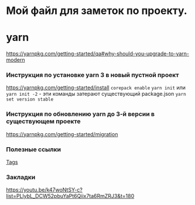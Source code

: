 # Мой файл для заметок по проекту.


# yarn
https://yarnpkg.com/getting-started/qa#why-should-you-upgrade-to-yarn-modern
### Инструкция по установке yarn 3 в новый пустной проект
https://yarnpkg.com/getting-started/install
`corepack enable`
`yarn init` или `yarn init -2` - эти команды затерают существующий package.json
`yarn set version stable`

### Инструкция по обновлению yarn до 3-й версии в существующем проекте
https://yarnpkg.com/getting-started/migration

### Полезные ссылки
[Tags](https://nx.dev/structure/monorepo-tags)

### Закладки
https://youtu.be/k47woNtSY-c?list=PLlybL_DCW52pbuYaPt6Qiix7ta6RmZRJ3&t=180
